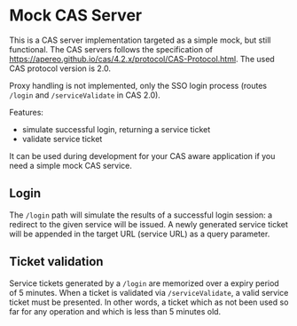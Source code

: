 # Mock CAS Server

This is a CAS server implementation targeted as a simple mock, but still functional. The CAS servers follows the specification of https://apereo.github.io/cas/4.2.x/protocol/CAS-Protocol.html. The used CAS protocol version is 2.0.

Proxy handling is not implemented, only the SSO login process (routes `/login` and `/serviceValidate` in CAS 2.0).

Features:

* simulate successful login, returning a service ticket
* validate service ticket

It can be used during development for your CAS aware application if you need a simple mock CAS service.

## Login

The `/login` path will simulate the results of a successful login session: a redirect to the given service will be issued. A newly generated service ticket will be appended in the target URL (service URL) as a query parameter.

## Ticket validation

Service tickets generated by a `/login` are memorized over a expiry period of 5 minutes. When a ticket is validated via `/serviceValidate`, a valid service ticket must be presented. In other words, a ticket which as not been used so far for any operation and which is less than 5 minutes old.

